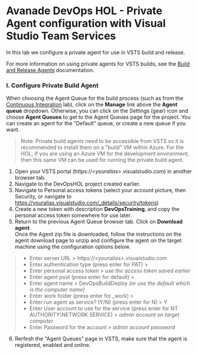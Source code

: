 Avanade DevOps HOL - Private Agent configuration with Visual Studio Team Services
====================================================================================
In this lab we configure a private agent for use in VSTS build and release.

For more information on using private agents for VSTS builds, see the [Build and Release Agents](https://docs.microsoft.com/en-us/vsts/build-release/concepts/agents/agents) documentation.

### I. Configure Private Build Agent

When choosing the Agent Queue for the build process (such as from the [Continuous Integration](../continuous-integration/README.md) lab), click on the **Manage** link above the **Agent queue** dropdown.
Otherwise, you can click on the Settings (gear) icon and choose **Agent Queues** to get to the Agent Queues page for the project. You can create an agent for the "Default" queue, or create a new queue if you want.<br>

>Note: Private build agents need to be accessible from VSTS so it is recommended to install them on a "build" VM within Azure.  For the HOL, if you are using an Azure VM for the development environment, then this same VM can be used for running the private build agent.

   1. Open your VSTS portal (https://*\<youralias>*.visualstudio.com) in another browser tab.
   2. Navigate to the DevOpsHOL project created earlier.
   3. Navigate to Personal access tokens (select your account picture, then Security, or navigate to https://youralias.visualstudio.com/_details/security/tokens)
   4. Create a new token with description **DevOpsTraining**, and copy the personal access token somewhere for use later.
   5. Return to the previous Agent Queue browser tab.  Click on **Download agent**.  
   Once the Agent zip file is downloaded, follow the instructions on the agent download page to unzip and configure the agent on the target machine using the configuration options below.
   >+ Enter server URL > https://*\<youralias>*.visualstudio.com
   >+ Enter authentication type (press enter for PAT) >
   >+ Enter personal access token > *use the access token saved earlier*
   >+ Enter agent pool (press enter for default) >
   >+ Enter agent name > DevOpsBuildDeploy *(or use the default which is the computer name)*
   >+ Enter work folder (press enter for _work) >
   >+ Enter run agent as service? (Y/N) (press enter for N) > Y
   >+ Enter User account to use for the service (press enter for NT AUTHORITY\NETWORK SERVICE) > *admin account on target computer*
   >+ Enter Password for the account > *admin account password*
   6. Rerfesh the "Agent Queues" page in VSTS, make sure that the agent is registered, enabled and online.
   

   
